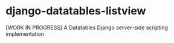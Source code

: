 # django-datatables-listview
[WORK IN PROGRESS]
A Datatables Django server-side scripting implementation
